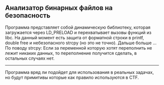 ## Анализатор бинарных файлов на безопаcность

Программа представляет собой динамическую библиотеку, которая загружается через LD_PRELOAD и перехватывает вызовы функций из libc.
На данный момент есть защита от форматной строки в printf, double free и небезопасного strcpy (но это не точно). Дальше больше ...
По поводу strcpy: Если за переменной которую хотят переполнить не лежит никаких данных, то переполнение получится сделать, в остальных случаях нет.

---
Программа вряд ли подойдет для использования в реальных задачах, но будут примитивы которые как правило используются в CTF.
